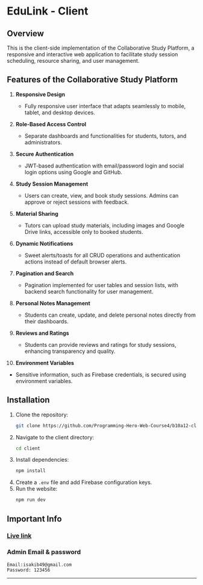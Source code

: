 # EduLink - Client

## Overview
This is the client-side implementation of the Collaborative Study Platform, a responsive and interactive web application to facilitate study session scheduling, resource sharing, and user management.

## Features of the Collaborative Study Platform

1. **Responsive Design**  
   - Fully responsive user interface that adapts seamlessly to mobile, tablet, and desktop devices.

2. **Role-Based Access Control**  
   - Separate dashboards and functionalities for students, tutors, and administrators.

3. **Secure Authentication**  
   - JWT-based authentication with email/password login and social login options using Google and GitHub.

4. **Study Session Management**  
   - Users can create, view, and book study sessions. Admins can approve or reject sessions with feedback.

5. **Material Sharing**  
   - Tutors can upload study materials, including images and Google Drive links, accessible only to booked students.

6. **Dynamic Notifications**  
   - Sweet alerts/toasts for all CRUD operations and authentication actions instead of default browser alerts.

7. **Pagination and Search**  
   - Pagination implemented for user tables and session lists, with backend search functionality for user management.

8. **Personal Notes Management**  
   - Students can create, update, and delete personal notes directly from their dashboards.

9. **Reviews and Ratings**  
   - Students can provide reviews and ratings for study sessions, enhancing transparency and quality.

10. **Environment Variables**  
   - Sensitive information, such as Firebase  credentials, is secured using environment variables.



## Installation
1. Clone the repository:
   ```bash
   git clone https://github.com/Programming-Hero-Web-Course4/b10a12-client-side-tsakib2000
   ```
2. Navigate to the client directory:
   ```bash
   cd client
   ```
3. Install dependencies:
   ```bash
   npm install
   ```
4. Create a `.env` file and add Firebase configuration keys.
5. Run the website:
   ```bash
   npm run dev
   ```

## Important Info

### [Live link](https://edu-link-9f9f8.web.app/)
 
 ### Admin Email & password
 ```
 Email:isakib49@gmail.com
 Password: 123456
 ```

---